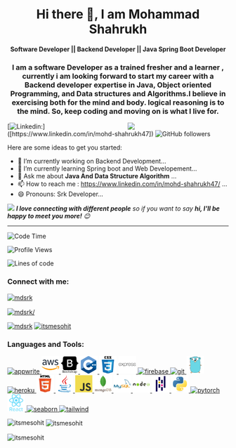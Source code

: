 

<h1 align="center"> Hi there 👋, I am Mohammad Shahrukh</h1>
   <h4 align="center"> Software Developer || Backend Developer || Java Spring Boot Developer</h4>
  
<h3 align = "center"> I am a software Developer as a trained fresher and a learner , currently i am looking forward to start my career with a Backend developer expertise in Java, Object oriented Programming, and Data structures and Algorithms.I believe in exercising both for the mind and body. logical reasoning is to the mind. So, keep coding and moving on is what I live for.</h3>

 <img align='right' src="https://media.giphy.com/media/M9gbBd9nbDrOTu1Mqx/giphy.gif" width="230">
   



[![Linkedin: ](https://img.shields.io/badge/-follow-blue?style=flat-square&logo=Linkedin&logoColor=white&link=[(https://www.linkedin.com/in/mohd-shahrukh47/))]([https://www.linkedin.com/in/mohd-shahrukh47])
![GitHub followers](https://img.shields.io/github/followers/anmol098?label=Follow&style=social)

Here are some ideas to get you started:

- 🔭 I’m currently working on Backend Development...
- 🌱 I’m currently learning Spring boot and Web Developement...
- 💬 Ask me about **Java And Data Structure Algorithm** ...
- 📫 How to reach me : https://www.linkedin.com/in/mohd-shahrukh47/ ...
- 😄 Pronouns: Srk Developer...

<img src="https://media.giphy.com/media/LnQjpWaON8nhr21vNW/giphy.gif" width="60"> <em><b>I love connecting with different people</b> so if you want to say <b>hi, I'll be happy to meet you more!</b> 😊</em>

---
<!--START_SECTION:waka-->
![Code Time](http://img.shields.io/badge/Code%20Time-2%2C205%20hrs%2011%20mins-blue)

![Profile Views](http://img.shields.io/badge/Profile%20Views-1188-blue)

![Lines of code](https://img.shields.io/badge/From%20Hello%20World%20I%27ve%20Written-4.8%20million%20lines%20of%20code-blue)



<h3 align="left">Connect with me:</h3>
<p align="left">
  
<a href="https://leetcode.com/mohdsaifi/" target ="blank"><img align="center" src="https://lh3.googleusercontent.com/p/AF1QipNZ7B52y87FgrIfurO5gCBdBLvOQjbXZf88b6Up=s680-w680-h510" alt="mdsrk" height="50" width="50" /></a>
  
<a href="https://www.linkedin.com/in/mohd-shahrukh47/" target="blank"><img align="center" src="https://raw.githubusercontent.com/rahuldkjain/github-profile-readme-generator/master/src/images/icons/Social/linked-in-alt.svg" alt="mdsrk/" height="50" width="50" /></a>

<a href="https://www.hackerrank.com/mohdshahrukhmzn1?hr_r=1" target="blank"><img align="center" src="https://images.app.goo.gl/zHXRX1memBbssnNeA" alt="mdsrk" height="50" width="40" /></a>
<a href="https://www.leetcode.com/itsmesohit" target="blank"><img align="center" src="https://raw.githubusercontent.com/rahuldkjain/github-profile-readme-generator/master/src/images/icons/Social/leet-code.svg" alt="itsmesohit" height="30" width="40" /></a>
</p>

<h3 align="left">Languages and Tools:</h3>
<p align="left"> <a href="https://appwrite.io" target="_blank" rel="noreferrer"> <img src="https://www.vectorlogo.zone/logos/appwriteio/appwriteio-icon.svg" alt="appwrite" width="40" height="40"/> </a> <a href="https://aws.amazon.com" target="_blank" rel="noreferrer"> <img src="https://raw.githubusercontent.com/devicons/devicon/master/icons/amazonwebservices/amazonwebservices-original-wordmark.svg" alt="aws" width="40" height="40"/> </a> <a href="https://getbootstrap.com" target="_blank" rel="noreferrer"> <img src="https://raw.githubusercontent.com/devicons/devicon/master/icons/bootstrap/bootstrap-plain-wordmark.svg" alt="bootstrap" width="40" height="40"/> </a> <a href="https://www.w3schools.com/cpp/" target="_blank" rel="noreferrer"> <img src="https://raw.githubusercontent.com/devicons/devicon/master/icons/cplusplus/cplusplus-original.svg" alt="cplusplus" width="40" height="40"/> </a> <a href="https://www.w3schools.com/css/" target="_blank" rel="noreferrer"> <img src="https://raw.githubusercontent.com/devicons/devicon/master/icons/css3/css3-original-wordmark.svg" alt="css3" width="40" height="40"/> </a> <a href="https://expressjs.com" target="_blank" rel="noreferrer"> <img src="https://raw.githubusercontent.com/devicons/devicon/master/icons/express/express-original-wordmark.svg" alt="express" width="40" height="40"/> </a> <a href="https://firebase.google.com/" target="_blank" rel="noreferrer"> <img src="https://www.vectorlogo.zone/logos/firebase/firebase-icon.svg" alt="firebase" width="40" height="40"/> </a> <a href="https://git-scm.com/" target="_blank" rel="noreferrer"> <img src="https://www.vectorlogo.zone/logos/git-scm/git-scm-icon.svg" alt="git" width="40" height="40"/> </a> <a href="https://golang.org" target="_blank" rel="noreferrer"> <img src="https://raw.githubusercontent.com/devicons/devicon/master/icons/go/go-original.svg" alt="go" width="40" height="40"/> </a> <a href="https://heroku.com" target="_blank" rel="noreferrer"> <img src="https://www.vectorlogo.zone/logos/heroku/heroku-icon.svg" alt="heroku" width="40" height="40"/> </a> <a href="https://www.w3.org/html/" target="_blank" rel="noreferrer"> <img src="https://raw.githubusercontent.com/devicons/devicon/master/icons/html5/html5-original-wordmark.svg" alt="html5" width="40" height="40"/> </a> <a href="https://www.java.com" target="_blank" rel="noreferrer"> <img src="https://raw.githubusercontent.com/devicons/devicon/master/icons/java/java-original.svg" alt="java" width="40" height="40"/> </a> <a href="https://developer.mozilla.org/en-US/docs/Web/JavaScript" target="_blank" rel="noreferrer"> <img src="https://raw.githubusercontent.com/devicons/devicon/master/icons/javascript/javascript-original.svg" alt="javascript" width="40" height="40"/> </a> <a href="https://www.mongodb.com/" target="_blank" rel="noreferrer"> <img src="https://raw.githubusercontent.com/devicons/devicon/master/icons/mongodb/mongodb-original-wordmark.svg" alt="mongodb" width="40" height="40"/> </a> <a href="https://www.mysql.com/" target="_blank" rel="noreferrer"> <img src="https://raw.githubusercontent.com/devicons/devicon/master/icons/mysql/mysql-original-wordmark.svg" alt="mysql" width="40" height="40"/> </a> <a href="https://nodejs.org" target="_blank" rel="noreferrer"> <img src="https://raw.githubusercontent.com/devicons/devicon/master/icons/nodejs/nodejs-original-wordmark.svg" alt="nodejs" width="40" height="40"/> </a> <a href="https://pandas.pydata.org/" target="_blank" rel="noreferrer"> <img src="https://raw.githubusercontent.com/devicons/devicon/2ae2a900d2f041da66e950e4d48052658d850630/icons/pandas/pandas-original.svg" alt="pandas" width="40" height="40"/> </a> <a href="https://www.python.org" target="_blank" rel="noreferrer"> <img src="https://raw.githubusercontent.com/devicons/devicon/master/icons/python/python-original.svg" alt="python" width="40" height="40"/> </a> <a href="https://pytorch.org/" target="_blank" rel="noreferrer"> <img src="https://www.vectorlogo.zone/logos/pytorch/pytorch-icon.svg" alt="pytorch" width="40" height="40"/> </a> <a href="https://reactjs.org/" target="_blank" rel="noreferrer"> <img src="https://raw.githubusercontent.com/devicons/devicon/master/icons/react/react-original-wordmark.svg" alt="react" width="40" height="40"/> </a> <a href="https://seaborn.pydata.org/" target="_blank" rel="noreferrer"> <img src="https://seaborn.pydata.org/_images/logo-mark-lightbg.svg" alt="seaborn" width="40" height="40"/> </a> <a href="https://tailwindcss.com/" target="_blank" rel="noreferrer"> <img src="https://www.vectorlogo.zone/logos/tailwindcss/tailwindcss-icon.svg" alt="tailwind" width="40" height="40"/> </a> </p>

<p><img align="left" src="https://github-readme-stats.vercel.app/api/top-langs?username=itsmesohit&show_icons=true&locale=en&layout=compact" alt="itsmesohit" /></p>

<p>&nbsp;<img align="center" src="https://github-readme-stats.vercel.app/api?username=itsmesohit&show_icons=true&locale=en" alt="itsmesohit" /></p>

<p><img align="center" src="https://github-readme-streak-stats.herokuapp.com/?user=itsmesohit&" alt="itsmesohit" /></p>

